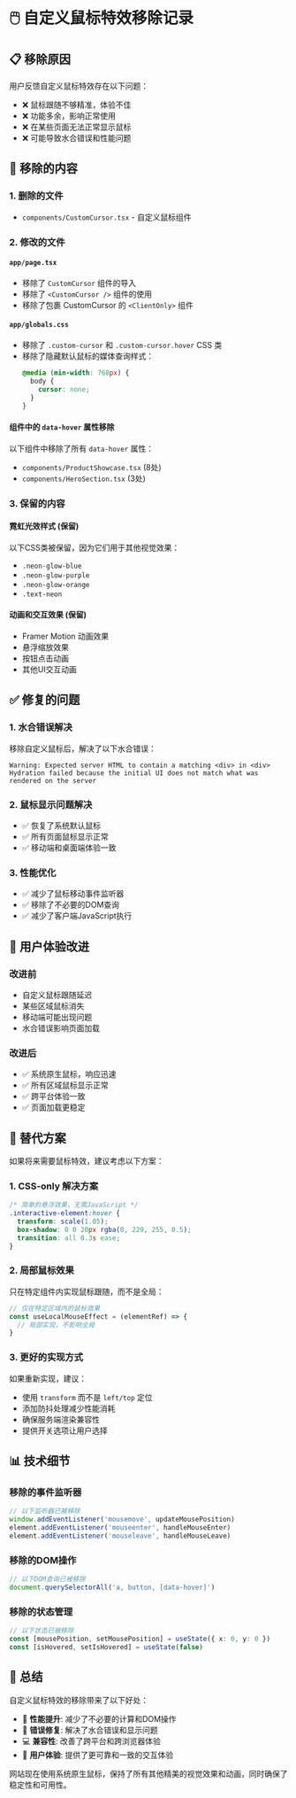 # 🖱️ 自定义鼠标特效移除记录

## 📋 移除原因

用户反馈自定义鼠标特效存在以下问题：
- ❌ 鼠标跟随不够精准，体验不佳
- ❌ 功能多余，影响正常使用
- ❌ 在某些页面无法正常显示鼠标
- ❌ 可能导致水合错误和性能问题

## 🔧 移除的内容

### 1. 删除的文件
- `components/CustomCursor.tsx` - 自定义鼠标组件

### 2. 修改的文件

#### `app/page.tsx`
- 移除了 `CustomCursor` 组件的导入
- 移除了 `<CustomCursor />` 组件的使用
- 移除了包裹 CustomCursor 的 `<ClientOnly>` 组件

#### `app/globals.css`
- 移除了 `.custom-cursor` 和 `.custom-cursor.hover` CSS 类
- 移除了隐藏默认鼠标的媒体查询样式：
  ```css
  @media (min-width: 768px) {
    body {
      cursor: none;
    }
  }
  ```

#### 组件中的 `data-hover` 属性移除
以下组件中移除了所有 `data-hover` 属性：
- `components/ProductShowcase.tsx` (8处)
- `components/HeroSection.tsx` (3处)

### 3. 保留的内容

#### 霓虹光效样式 (保留)
以下CSS类被保留，因为它们用于其他视觉效果：
- `.neon-glow-blue`
- `.neon-glow-purple` 
- `.neon-glow-orange`
- `.text-neon`

#### 动画和交互效果 (保留)
- Framer Motion 动画效果
- 悬浮缩放效果
- 按钮点击动画
- 其他UI交互动画

## ✅ 修复的问题

### 1. 水合错误解决
移除自定义鼠标后，解决了以下水合错误：
```
Warning: Expected server HTML to contain a matching <div> in <div>
Hydration failed because the initial UI does not match what was rendered on the server
```

### 2. 鼠标显示问题解决
- ✅ 恢复了系统默认鼠标
- ✅ 所有页面鼠标显示正常
- ✅ 移动端和桌面端体验一致

### 3. 性能优化
- ✅ 减少了鼠标移动事件监听器
- ✅ 移除了不必要的DOM查询
- ✅ 减少了客户端JavaScript执行

## 🎯 用户体验改进

### 改进前
- 自定义鼠标跟随延迟
- 某些区域鼠标消失
- 移动端可能出现问题
- 水合错误影响页面加载

### 改进后
- ✅ 系统原生鼠标，响应迅速
- ✅ 所有区域鼠标显示正常
- ✅ 跨平台体验一致
- ✅ 页面加载更稳定

## 🔄 替代方案

如果将来需要鼠标特效，建议考虑以下方案：

### 1. CSS-only 解决方案
```css
/* 简单的悬浮效果，无需JavaScript */
.interactive-element:hover {
  transform: scale(1.05);
  box-shadow: 0 0 20px rgba(0, 229, 255, 0.5);
  transition: all 0.3s ease;
}
```

### 2. 局部鼠标效果
只在特定组件内实现鼠标跟随，而不是全局：
```typescript
// 仅在特定区域内的鼠标效果
const useLocalMouseEffect = (elementRef) => {
  // 局部实现，不影响全局
}
```

### 3. 更好的实现方式
如果重新实现，建议：
- 使用 `transform` 而不是 `left/top` 定位
- 添加防抖处理减少性能消耗
- 确保服务端渲染兼容性
- 提供开关选项让用户选择

## 📊 技术细节

### 移除的事件监听器
```typescript
// 以下监听器已被移除
window.addEventListener('mousemove', updateMousePosition)
element.addEventListener('mouseenter', handleMouseEnter)
element.addEventListener('mouseleave', handleMouseLeave)
```

### 移除的DOM操作
```typescript
// 以下DOM查询已被移除
document.querySelectorAll('a, button, [data-hover]')
```

### 移除的状态管理
```typescript
// 以下状态已被移除
const [mousePosition, setMousePosition] = useState({ x: 0, y: 0 })
const [isHovered, setIsHovered] = useState(false)
```

## 🎉 总结

自定义鼠标特效的移除带来了以下好处：
- 🚀 **性能提升**: 减少了不必要的计算和DOM操作
- 🐛 **错误修复**: 解决了水合错误和显示问题
- 💻 **兼容性**: 改善了跨平台和跨浏览器体验
- 🎯 **用户体验**: 提供了更可靠和一致的交互体验

网站现在使用系统原生鼠标，保持了所有其他精美的视觉效果和动画，同时确保了稳定性和可用性。
